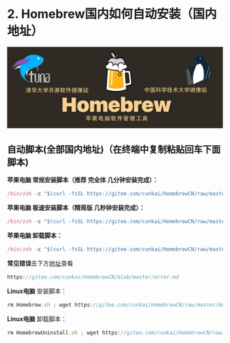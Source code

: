 # 2. Homebrew国内如何自动安装（国内地址）
![00ff4cae4896e52b29ba4fadc1bb8250](./image/1F64EDA9-4DD2-4A48-A7CA-02A27DBC8DD1.png)

## 自动脚本(全部国内地址)（在终端中复制粘贴回车下面脚本)

**苹果电脑 常规安装脚本（推荐 完全体 几分钟安装完成）：**
```javascript
/bin/zsh -c "$(curl -fsSL https://gitee.com/cunkai/HomebrewCN/raw/master/Homebrew.sh)"
```
**苹果电脑 极速安装脚本（精简版 几秒钟安装完成）：**
```javascript
/bin/zsh -c "$(curl -fsSL https://gitee.com/cunkai/HomebrewCN/raw/master/Homebrew.sh)" speed
```
**苹果电脑 卸载脚本：**
```javascript
/bin/zsh -c "$(curl -fsSL https://gitee.com/cunkai/HomebrewCN/raw/master/HomebrewUninstall.sh)"
```
**常见错误**去下方[地址](https://gitee.com/cunkai/HomebrewCN/blob/master/error.md)查看
```javascript
https://gitee.com/cunkai/HomebrewCN/blob/master/error.md
```
**Linux电脑** 安装脚本：
```javascript
rm Homebrew.sh ; wget https://gitee.com/cunkai/HomebrewCN/raw/master/Homebrew.sh ; bash Homebrew.sh
```
**Linux电脑** 卸载脚本：
```javascript
rm HomebrewUninstall.sh ; wget https://gitee.com/cunkai/HomebrewCN/raw/master/HomebrewUninstall.sh ; bash HomebrewUninstall.sh
```

